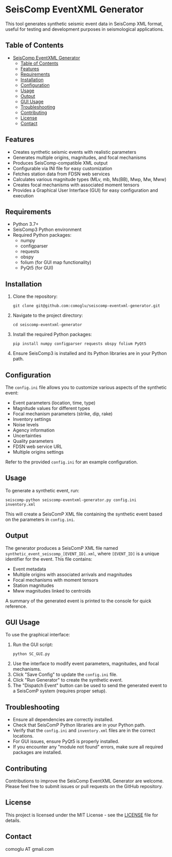 # SeisComp EventXML Generator

This tool generates synthetic seismic event data in SeisComp XML format, useful for testing and development purposes in seismological applications.

## Table of Contents
- [SeisComp EventXML Generator](#seiscomp-eventxml-generator)
  - [Table of Contents](#table-of-contents)
  - [Features](#features)
  - [Requirements](#requirements)
  - [Installation](#installation)
  - [Configuration](#configuration)
  - [Usage](#usage)
  - [Output](#output)
  - [GUI Usage](#gui-usage)
  - [Troubleshooting](#troubleshooting)
  - [Contributing](#contributing)
  - [License](#license)
  - [Contact](#contact)

## Features

- Creates synthetic seismic events with realistic parameters
- Generates multiple origins, magnitudes, and focal mechanisms
- Produces SeisComp-compatible XML output
- Configurable via INI file for easy customization
- Fetches station data from FDSN web services
- Calculates various magnitude types (MLv, mb, Ms(BB), Mwp, Mw, Mww)
- Creates focal mechanisms with associated moment tensors
- Provides a Graphical User Interface (GUI) for easy configuration and execution

## Requirements

- Python 3.7+
- SeisComp3 Python environment
- Required Python packages:
  - numpy
  - configparser
  - requests
  - obspy
  - folium (for GUI map functionality)
  - PyQt5 (for GUI)

## Installation

1. Clone the repository:
   ```
   git clone git@github.com:comoglu/seiscomp-eventxml-generator.git
   ```
2. Navigate to the project directory:
   ```
   cd seiscomp-eventxml-generator
   ```
3. Install the required Python packages:
   ```
   pip install numpy configparser requests obspy folium PyQt5
   ```
4. Ensure SeisComp3 is installed and its Python libraries are in your Python path.

## Configuration

The `config.ini` file allows you to customize various aspects of the synthetic event:

- Event parameters (location, time, type)
- Magnitude values for different types
- Focal mechanism parameters (strike, dip, rake)
- Inventory settings
- Noise levels
- Agency information
- Uncertainties
- Quality parameters
- FDSN web service URL
- Multiple origins settings

Refer to the provided `config.ini` for an example configuration.

## Usage

To generate a synthetic event, run:

```
seiscomp-python seiscomp-eventxml-generator.py config.ini inventory.xml
```

This will create a SeisComP XML file containing the synthetic event based on the parameters in `config.ini`.

## Output

The generator produces a SeisComP XML file named `synthetic_event_seiscomp_[EVENT_ID].xml`, where `[EVENT_ID]` is a unique identifier for the event. This file contains:

- Event metadata
- Multiple origins with associated arrivals and magnitudes
- Focal mechanisms with moment tensors
- Station magnitudes
- Mww magnitudes linked to centroids

A summary of the generated event is printed to the console for quick reference.

## GUI Usage

To use the graphical interface:

1. Run the GUI script:
   ```
   python SC_GUI.py
   ```
2. Use the interface to modify event parameters, magnitudes, and focal mechanisms.
3. Click "Save Config" to update the `config.ini` file.
4. Click "Run Generator" to create the synthetic event.
5. The "Dispatch Event" button can be used to send the generated event to a SeisComP system (requires proper setup).

## Troubleshooting

- Ensure all dependencies are correctly installed.
- Check that SeisComP Python libraries are in your Python path.
- Verify that the `config.ini` and `inventory.xml` files are in the correct locations.
- For GUI issues, ensure PyQt5 is properly installed.
- If you encounter any "module not found" errors, make sure all required packages are installed.

## Contributing

Contributions to improve the SeisComp EventXML Generator are welcome. Please feel free to submit issues or pull requests on the GitHub repository.

## License

This project is licensed under the MIT License - see the [LICENSE](LICENSE) file for details.

## Contact

comoglu AT gmail.com
